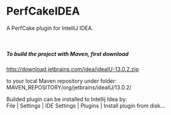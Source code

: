 PerfCakeIDEA
============

A PerfCake plugin for IntelliJ IDEA.

<br/>

<h5>To build the project with Maven, first download</h5>

http://download.jetbrains.com/idea/ideaIU-13.0.2.zip

to your local Maven repository under folder:<br/>
MAVEN_REPOSITORY/org/jetbrains/ideaIU/13.0.2/

Builded plugin can be installed to Intellij Idea by: <br/>
File | Settings | IDE Settings | Plugins | Install plugin from disk...
